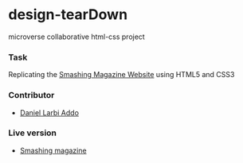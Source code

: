 # design-tearDown
microverse collaborative html-css project 

### Task
Replicating the [Smashing Magazine Website](https://www.smashingmagazine.com/) using HTML5 and CSS3

### Contributor
* [Daniel Larbi Addo](https://github.com/addod19)

### Live version

* [Smashing magazine](https://github.com/addod19/design-tearDown/index.html)
